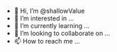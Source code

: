 - 👋 Hi, I’m @shallowValue
- 👀 I’m interested in ...
- 🌱 I’m currently learning ...
- 💞️ I’m looking to collaborate on ...
- 📫 How to reach me ...

<!---
shallowValue/shallowValue is a ✨ special ✨ repository because its `README.md` (this file) appears on your GitHub profile.
You can click the Preview link to take a look at your changes.
--->
